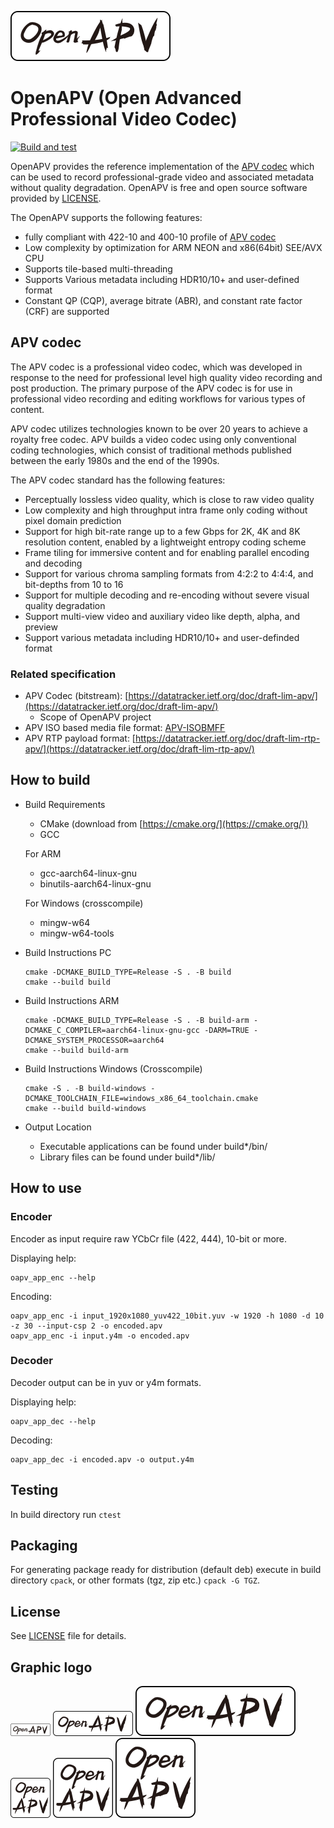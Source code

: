 ![OAPV](/readme/img/oapv_logo_bar_256.png)
# OpenAPV (Open Advanced Professional Video Codec)

[![Build and test](https://github.com/openapv/openapv/actions/workflows/build.yml/badge.svg)](https://github.com/openapv/openapv/actions/workflows/build.yml)

OpenAPV provides the reference implementation of the [APV codec](#apv-codec) which can be used to record professional-grade video and associated metadata without quality degradation. OpenAPV is free and open source software provided by [LICENSE](#license).

The OpenAPV supports the following features:

- fully compliant with 422-10 and 400-10 profile of [APV codec](#apv-codec)
- Low complexity by optimization for ARM NEON and x86(64bit) SEE/AVX CPU
- Supports tile-based multi-threading
- Supports Various metadata including HDR10/10+ and user-defined format
- Constant QP (CQP), average bitrate (ABR), and constant rate factor (CRF) are supported


## APV codec
The APV codec is a professional video codec, which was developed in response to the need for professional level high quality video recording and post production. The primary purpose of the APV codec is for use in professional video recording and editing workflows for various types of content.

APV codec utilizes technologies known to be over 20 years to achieve a royalty free codec. APV builds a video codec using only conventional coding technologies, which consist of traditional methods published between the early 1980s and the end of the 1990s.

The APV codec standard has the following features:

- Perceptually lossless video quality, which is close to raw video quality
- Low complexity and high throughput intra frame only coding without pixel domain prediction
- Support for high bit-rate range up to a few Gbps for 2K, 4K and 8K resolution content, enabled by a lightweight entropy coding scheme
- Frame tiling for immersive content and for enabling parallel encoding and decoding
- Support for various chroma sampling formats from 4:2:2 to 4:4:4, and bit-depths from 10 to 16
- Support for multiple decoding and re-encoding without severe visual quality degradation
- Support multi-view video and auxiliary video like depth, alpha, and preview
- Support various metadata including HDR10/10+ and user-definded format

### Related specification
- APV Codec (bitstream): [https://datatracker.ietf.org/doc/draft-lim-apv/](https://datatracker.ietf.org/doc/draft-lim-apv/)
  - Scope of OpenAPV project
- APV ISO based media file format: [APV-ISOBMFF](/readme/apv_isobmff.md)
- APV RTP payload format: [https://datatracker.ietf.org/doc/draft-lim-rtp-apv/](https://datatracker.ietf.org/doc/draft-lim-rtp-apv/)

## How to build
- Build Requirements
  - CMake (download from [https://cmake.org/](https://cmake.org/))
  - GCC

  For ARM
  - gcc-aarch64-linux-gnu
  - binutils-aarch64-linux-gnu
 
  For Windows (crosscompile)
  - mingw-w64
  - mingw-w64-tools

- Build Instructions PC
  ```
  cmake -DCMAKE_BUILD_TYPE=Release -S . -B build
  cmake --build build
  ```

- Build Instructions ARM
  ```
  cmake -DCMAKE_BUILD_TYPE=Release -S . -B build-arm -DCMAKE_C_COMPILER=aarch64-linux-gnu-gcc -DARM=TRUE -DCMAKE_SYSTEM_PROCESSOR=aarch64
  cmake --build build-arm
  ```

- Build Instructions Windows (Crosscompile)
  ```
  cmake -S . -B build-windows -DCMAKE_TOOLCHAIN_FILE=windows_x86_64_toolchain.cmake
  cmake --build build-windows
  ```

- Output Location
  - Executable applications can be found under build*/bin/
  - Library files can be found under build*/lib/

## How to use
### Encoder

Encoder as input require raw YCbCr file (422, 444), 10-bit or more.

Displaying help:

    oapv_app_enc --help

Encoding:

    oapv_app_enc -i input_1920x1080_yuv422_10bit.yuv -w 1920 -h 1080 -d 10 -z 30 --input-csp 2 -o encoded.apv
    oapv_app_enc -i input.y4m -o encoded.apv

### Decoder

Decoder output can be in yuv or y4m formats.

Displaying help:

    oapv_app_dec --help

Decoding:

    oapv_app_dec -i encoded.apv -o output.y4m

## Testing

In build directory run ``ctest``

## Packaging

For generating package ready for distribution (default deb) execute in build directory ``cpack``,  or other formats (tgz, zip etc.) ``cpack -G TGZ``.

## License

See [LICENSE](LICENSE) file for details.

## Graphic logo
![OAPV](/readme/img/oapv_logo_bar_64.png) ![OAPV](/readme/img/oapv_logo_bar_128.png) ![OAPV](/readme/img/oapv_logo_bar_256.png)
![OAPV](/readme/img/oapv_logo_btn_64.png) ![OAPV](/readme/img/oapv_logo_btn_96.png) ![OAPV](/readme/img/oapv_logo_btn_128.png)
